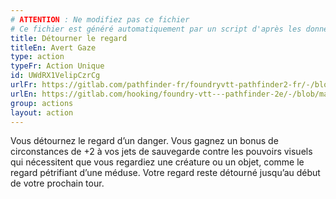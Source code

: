 ```yaml
---
# ATTENTION : Ne modifiez pas ce fichier
# Ce fichier est généré automatiquement par un script d'après les données du module Foundry VTT officiel et de sa traduction
title: Détourner le regard
titleEn: Avert Gaze
type: action
typeFr: Action Unique
id: UWdRX1VelipCzrCg
urlFr: https://gitlab.com/pathfinder-fr/foundryvtt-pathfinder2-fr/-/blob/master/data/actions/UWdRX1VelipCzrCg.htm
urlEn: https://gitlab.com/hooking/foundry-vtt---pathfinder-2e/-/blob/master/packs/data/actions.db/avert-gaze.json
group: actions
layout: action
---
```

Vous détournez le regard d’un danger. Vous gagnez un bonus de circonstances de +2 à vos jets de sauvegarde contre les pouvoirs visuels qui nécessitent que vous regardiez une créature ou un objet, comme le regard pétrifiant d’une méduse. Votre regard reste détourné jusqu’au début de votre prochain tour.


